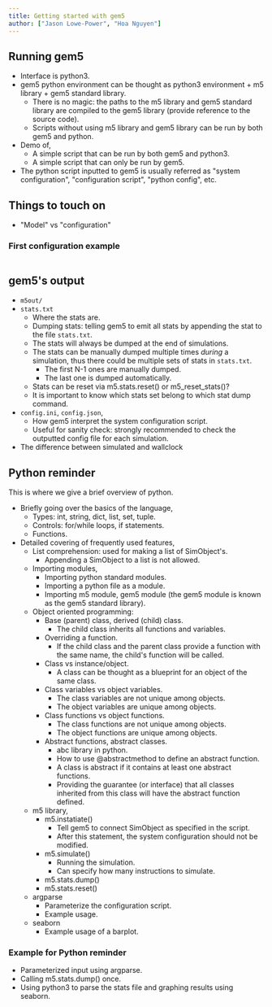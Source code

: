```yaml
---
title: Getting started with gem5
author: ["Jason Lowe-Power", "Hoa Nguyen"]
---
```


## Running gem5

- Interface is python3.
- gem5 python environment can be thought as python3 environment + m5 library + gem5 standard library.
  - There is no magic: the paths to the m5 library and gem5 standard library are compiled to the gem5 library (provide reference to the source code).
  - Scripts without using m5 library and gem5 library can be run by both gem5 and python.
- Demo of,
  - A simple script that can be run by both gem5 and python3.
  - A simple script that can only be run by gem5.
- The python script inputted to gem5 is usually referred as "system configuration", "configuration script", "python config", etc.

## Things to touch on

- "Model" vs "configuration"


### First configuration example

```python

```

## gem5's output

- `m5out/`
- `stats.txt`
  - Where the stats are.
  - Dumping stats: telling gem5 to emit all stats by appending the stat to the file `stats.txt`.
  - The stats will always be dumped at the end of simulations.
  - The stats can be manually dumped multiple times *during* a simulation, thus there could be multiple sets of stats in `stats.txt`.
    - The first N-1 ones are manually dumped.
    - The last one is dumped automatically.
  - Stats can be reset via m5.stats.reset() or m5_reset_stats()?
  - It is important to know which stats set belong to which stat dump command.
- `config.ini`, `config.json`,
  - How gem5 interpret the system configuration script.
  - Useful for sanity check: strongly recommended to check the outputted config file for each simulation.
- The difference between simulated and wallclock

## Python reminder

This is where we give a brief overview of python.

- Briefly going over the basics of the language,
  - Types: int, string, dict, list, set, tuple.
  - Controls: for/while loops, if statements.
  - Functions.
- Detailed covering of frequently used features,
  - List comprehension: used for making a list of SimObject's.
    - Appending a SimObject to a list is not allowed.
  - Importing modules,
    - Importing python standard modules.
    - Importing a python file as a module.
    - Importing m5 module, gem5 module (the gem5 module is known as the gem5 standard library).
  - Object oriented programming:
    - Base (parent) class, derived (child) class.
      - The child class inherits all functions and variables.
    - Overriding a function.
      - If the child class and the parent class provide a function with the same name, the child's function will be called.
    - Class vs instance/object.
      - A class can be thought as a blueprint for an object of the same class.
    - Class variables vs object variables.
      - The class variables are not unique among objects.
      - The object variables are unique among objects.
    - Class functions vs object functions.
      - The class functions are not unique among objects.
      - The object functions are unique among objects.
    - Abstract functions, abstract classes.
      - abc library in python.
      - How to use @abstractmethod to define an abstract function.
      - A class is abstract if it contains at least one abstract functions.
      - Providing the guarantee (or interface) that all classes inherited from this class will have the abstract function defined.
  - m5 library,
    - m5.instatiate()
      - Tell gem5 to connect SimObject as specified in the script.
      - After this statement, the system configuration should not be modified.
    - m5.simulate()
      - Running the simulation.
      - Can specify how many instructions to simulate.
    - m5.stats.dump()
    - m5.stats.reset()
  - argparse
    - Parameterize the configuration script.
    - Example usage.
  - seaborn
    - Example usage of a barplot.


### Example for Python reminder

- Parameterized input using argparse.
- Calling m5.stats.dump() once.
- Using python3 to parse the stats file and graphing results using seaborn.
